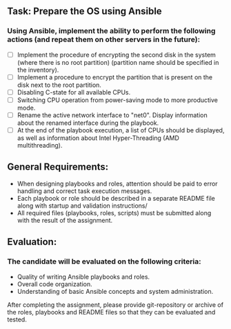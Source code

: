 
## Task: Prepare the OS using Ansible
### Using Ansible, implement the ability to perform the following actions (and repeat them on other servers in the future):
- [ ] Implement the procedure of encrypting the second disk in the system (where there is no root partition) (partition name should be specified in the inventory).
- [ ] Implement a procedure to encrypt the partition that is present on the disk next to the root partition.
- [ ] Disabling C-state for all available CPUs.
- [ ] Switching CPU operation from power-saving mode to more productive mode.
- [ ] Rename the active network interface to "net0". Display information about the renamed interface during the playbook. 
- [ ] At the end of the playbook execution, a list of CPUs should be displayed, as well as information about Intel Hyper-Threading (AMD multithreading).

## General Requirements:
  - When designing playbooks and roles, attention should be paid to error handling and correct task execution messages.
  - Each playbook or role should be described in a separate README file along with startup and validation instructions/
  - All required files (playbooks, roles, scripts) must be submitted along with the result of the assignment.
## Evaluation:
### The candidate will be evaluated on the following criteria:
  - Quality of writing Ansible playbooks and roles.
  - Overall code organization.
  - Understanding of basic Ansible concepts and system administration.

After completing the assignment, please provide git-repository or archive of the roles, playbooks and README files so that they can be evaluated and tested.
